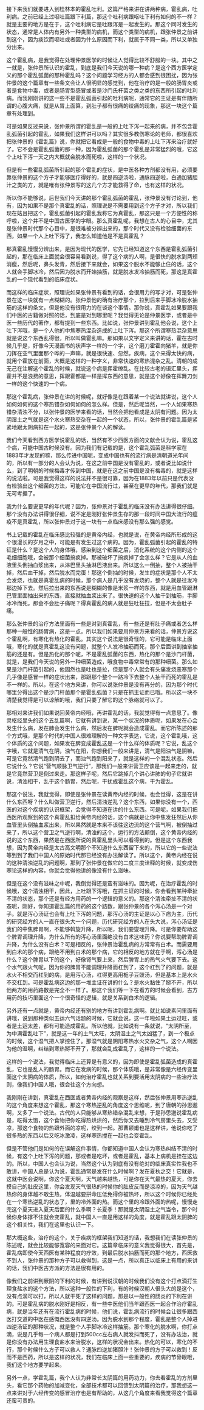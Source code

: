 接下来我们就要进入到桂林本的霍乱吐利。这篇严格来讲在讲两种病，霍乱病，吐利病。之前已经上过呕吐篇跟下利篇，那这个吐利病跟呕吐下利有如何的不一样？就是主要的地方是在于，这个吐利病它是吐跟泻是一起发生的。那这个同时发生的状态，通常是人体内有另外一种类型的病机，而这个类型的病机，跟张仲景之前讲到这个，因为痰饮而呕吐或者因为什么原因而下利，就属于不同一类，所以又单独分出来。

这个霍乱病，是我觉得在处理仲景医学的时候让人觉得比较不舒服的一块。其中之一就是，张仲景所认识的霍乱，到底是我们今天说的哪一种病？是这个西方医学定义的那个霍乱弧菌的那种霍乱吗？这个问题学习经方的人都会感到很困扰，因为张仲景的这个篇章有一些条文会让人很明显的感觉到，他在治疗的是一般的肠胃炎或者是食物中毒，或者是肠胃型感冒或者是沙门氏杆菌之类之类的东西所引起的吐利病。而我刚刚讲的这一些不是霍乱弧菌引起的吐利病呢，通常它的主证是有伴随所谓的心腹大痛，就是从胃上面算，到肚子都有很痛的绞痛的现象，那这一块这个篇章有处理到。

可是如果反过来说，张仲景所谓的霍乱是一般的上吐下泻一起来的病，并不包含霍乱弧菌引起的霍乱，如果我们这样讲可以吗？其实很多教伤寒论的老师，都很喜欢把张仲景的《霍乱篇》说，你就把它看成是一般的食物中毒的上吐下泻来治疗就好了。它不会是霍乱弧菌的那一种，因为霍乱弧菌的那个霍乱是非常猛烈的哦，它这个上吐下泻一天之内大概就会脱水而死啦，这样的一个状况。

但是有一些霍乱弧菌所引起的那个霍乱的症状，是中医各种方剂都没有用，必须要靠张仲景的这个方子才能够医疗得好的，就是四逆汤啦，通脉四逆啦，白通加猪胆汁之类的方，就是唯有张仲景写的这几个方才能救得了命，也有这样的状况。

所以你不能够说，后世我们今天讲的那个霍乱弧菌的霍乱，张仲景没有讨论到，他有，因为如果不是那个真霍乱的话，照理说是不需要用到这个方子才对，所以我们现在姑且把这个，霍乱弧菌引起的霍乱我称它为真霍乱，那这只是一个方便性的称呼啦，这个并不是中国古医学的字眼。那么真霍乱呢，我想在古人的心目中，尤其是张仲景时代那个心目中，是很难被分辨出来的，那个时代又没有检验细菌的东西，如果一个人上吐下泻了，我怎么知道他是不是真霍乱？

那真霍乱慢慢分辨出来，是因为现代的医学，它先已经知道这个东西是霍乱弧菌引起的，那在临床上面就会很容易看到说，得了这个病的人啊，是很快的脱水到两颊消瘦，然后呢，鼻头发青，然后接下来就会，如果这个脱水不能够止住的话，这个人就会手脚冰冷，然后因为脱水而开始抽筋，就是脱水发冷抽筋而死，那这是真霍乱的一个现代看到的临床症状。

而这样的临床症状，照理说如果张仲景有看到的话，会很用力的写才对，可是张仲景在这一块就有一点糊糊的。张仲景他的确有治疗那个，拉到后来手脚冰冷脱水抽筋的这样的条文，但是他没有很用力的在谈这个事情。那你说，真霍乱如果要跟我们中医的古籍做对照的话，到底是对到哪里呢？我觉得无论是仲景医学，或者是中医一些历代的著作，都有提到一些东西。比如说，张仲景讲到霍乱他会说，这个上吐下泻哦，是一个人他的中焦寒热混杂造成的上吐下泻。那这个所谓寒热混杂意思就是说这个东西乱得很，所以叫做霍乱嘛。那如果以文字定义来讲的话，霍在古时候几乎是，好像今天漫画书的状声字一样的一个字，这个磨刀霍霍向猪羊，就是你刀挥在空气里面那个哗的一声嘛，就是很快速、忽然，疾病，这个来得太快的病，就用个霍放在前面，大概是这样的一种字义，非常快速的寒热混杂之乱。清朝的成无己在注解这个霍乱的时候，就说这个病是挥霍缭乱。在比较古老的语汇里头，挥霍并不是浪费的意思，挥跟霍都是一样是挥东西的意思，就是这个好像在挥舞刀剑一样的这个快速的一个病。

那这个霍乱病，张仲景在讲的时候呢，就好像是在跟着某一个说法就讲说，这个人如何如何的这个寒热错杂如何如何的怎么样。但是，然后呢当然，一个人如果寒热错杂清浊不分，以张仲景的医学来看的话，当然会把他看成是太阴有问题。因为太阴湿土之气就是这个水火寒热交杂在一起的一个状态，所以，张仲景的霍乱篇是紧紧地跟太阴病扣在一起的，这是张仲景个人的解读。

我们今天看到西方医学说霍乱的话，当然有不少西医方面的文献会认为说，霍乱这个病，可能中国古时候没有。因为我们有记载的是，这个霍乱弧菌是科学家在1883年才发现的嘛，那么传进中国呢，变成中国也有的流行病是清朝道光年间的，所以有一部分的人会认为说，在这之前中国是没有霍乱的，或者说比如说什么，到了明朝的时候梅毒才传到中国，就是在这之前中国是没有梅毒的，就是这样的说法啦。可是我觉得这样的说法并不是很可靠，因为在1883年以前只是代表没有检验出这个细菌的方法，可能它在中国流行过，甚至在更早的年代，那我们就是无可考据了。

我为什么要说更早的年代呢？因为，张仲景对于霍乱的临床没有办法讲得很仔细。那个没有办法讲得很仔细，说不定是刚好张仲景生存的那一段时间中国大流行的瘟疫不是真霍乱，所以张仲景对于这一块有一点临床感没有那么强的感觉。

书上记载的霍乱在临床感比较强的是黄帝内经，也就是说，在黄帝内经所形成的这个很漫长的岁月之中，可能是有发生过这个病的。因为，霍乱弧菌引起的霍乱的特征是什么？是这个人的身体哦，感染到这个细菌之后，消化系统的这个内侧的这个毛细细胞哦，会被那个细菌搞疯掉。那被破坏了搞疯掉了会怎么样？它是从人的血液里头倒抽血浆出来，从淋巴里头抽淋巴液出来。所以这么一倒抽，整个人被抽干掉，然后血干掉，然后脱水而完蛋！那这个倒抽的时候，发生的症状是那个人不太会发烧，也就是真霍乱病的时候，那个病人是几乎没有发烧的，整个人就是往发冷那边掉下去。然后拉出来的东西说是糊糊的像是米浆一样的东西，就是用血管跟淋巴管里面抽出来的东西，直接就抽血浆出来了。很快速的这个人抽干到抽筋，手脚冰冷而死。那会不会肚子痛呢？得真霍乱的病人就是狂吐狂拉，但是不太会肚子痛。

那么张仲景的治疗方法里面有一些是对到真霍乱，有一些还是有肚子痛或者怎么样那种一般性的肠胃病，这是一点。所以我们如果要用仲景方来看的话，仲景方说这个霍乱啊，有寒化有热化的霍乱。其实这个说法是很奇怪的，它可能是临床上面哦，寒化的就是真霍乱这没有问题，就整个人发冷抽筋而死，那个后面讲到抽挛抽筋的还是有。但是热化的那个呢，不是霍乱弧菌的东西，热化的那个是沙门杆菌，就是，是我们今天说的另外一种细菌造成，哦食物中毒常常有的那种细菌。那么如果是沙门杆菌引起的，他固然也是吐也是拉，但是那个人就会有头痛发烧恶寒那个几乎像是感冒一样的症状出来，那跟那个整个一路冷下去整个人抽干而死的霍乱是不一样的。所以，在这个地方来讲，你可以说张仲景是没有再分的，因为那个时代哪里分得出这个是沙门杆菌那个是霍乱弧菌？只是在抓主证而已哦。所以这一块不清楚我觉得是可以谅解的哦，我们只要了解它的这个脉络就可以了。

那相对来讲我们如果说回黄帝内经哦，再讲霍乱的话，我就觉得有一点意思了。像灵枢经里头的这个五乱篇啊，它就有讲到说，某一个状况的体质呢，如果发在心会发生什么病，发在肺会发生什么病，然后发在脾呢就会造成霍乱。而它所陈述的那个方式哦，是那个时代的中国人很难理解的一种文字表达，它说，这个霍乱哦，这个体质的这个问题，如果发在脾变成霍乱这是一个什么样的体质呢？它说，乱这个字哦，它就是清气在阴，浊气在阳，你想我们一般来讲是，清气是阳浊气是阴嘛，可是它竟然清气跑到阴去了，而浊气跑到阳来了，就是这样的一个混乱状态。然后它说什么？它说“营气顺脉卫气逆行”，那我们一般来讲营卫应该是一起来走的，就是它竟然营卫是倒过来走。那这样子呢，然后它跳掉几个讲心讲肺的句子它就讲说，清浊相干，乱于这个肠胃，然后呢，干扰成霍乱这个病，干为霍乱。

那这个说法，我就觉得，即使是张仲景在读黄帝内经的时候，也会觉得，这是在讲什么东西呀？什么叫做营卫逆行，然后清浊逆乱？这个东西，如果你没有一个，西医的对这个疾病的认识框架，会觉得不知道在讲的什么东西。可是呢，如果我们把西医所观察到的这个真霍乱扣给黄帝内经的话，这个病就是让你中焦发狂然后从你血管里头倒抽血浆出来，所以果然就是本来不该往这边流的这个营气啊，被倒抽过来了，所以这个营卫之气逆行啊，清浊的这个，运行的方法颠倒，这个黄帝内经的说的这个东西，果然是在西医所说的真霍乱里头可以看得到的。但是这个东西我想，因为黄帝内经是太古高文明那个不知道什么东西留下来的，所以它的一些说法等到到了我们中国人的原始时代那已经没有办法解读了。所以这个，黄帝内经在说的这种清浊逆乱的问题啊，那到了张仲景在做它的二度三度诠释的时候，就变成伤寒论这样的内容，你就会觉得他讲的像没有什么滋味。

但是在这个没有滋味之中呢，我倒觉得还是蛮有滋味的。因为呢，在治疗霍乱的时候哦，这个清浊相干，因此，上吐跟下泻哦，在抓主证的时候，你会看到某种牵扯不清的状态，那个还是有经方用药的一个逻辑的意义的。那这个清浊牵扯不清的状态呢，刚好，你知道霍乱篇的用药的这个路数，跟张仲景的各个泻心汤是一个对子。就是泻心汤证也会有上吐下泻的问题，那泻心汤的主证是以心下痞为主，历代的研究经方的人一直在很头大一个问题，历代研究经方的人在头大说，泻心汤证是我们的中焦脾胃啊，不能够斡旋升降，所以呢，我们要燮理升降。可是你要帮助这个脾胃调理升降，为什么所有的泻心汤里面绝没有白术这味药？你说要帮助脾胃调升降，为什么没有白术？可是相反的，张仲景治霍乱病的方常常有白术。而需要用到白术的那个病，跟绝不用到白术的那个病，它的相反的地方就在于啊，泻心汤是什么？这个脾胃以下的这个，好像肾气要上来，然后脾胃上的热气火气要下去。这个水气跟火气呢，因为你的脾胃不能调理升降而杠到了，这个杠到了的问题，就是水火不相交而杠到的病，是用泻心汤，杠得更高用栀子豆豉汤，但是基本上是水火不交杠到。可是霍乱病这边的那一堆主证在讲的什么？是水火黏住了掰不开，所以他两方的用药路数是完全不一样了。那这个我们等一下在看方的时候会看到，古方用药的技巧里面这个一个很奇怪的逻辑，就是关系到白术的逻辑。

另外还有一点就是，黄帝内经还有别的地方有讲到霍乱病啊。就比如说素问里面有讲哦，说到那种类似五运六气话题的时候，它就会说，这一年啦如果土运过旺，或者是土运太差，都有可能造成霍乱。所以他就，比如说有一条就说，“太阴所至，为中满霍乱吐下”，就是这一年的土气太旺，太阴湿土之气太凶猛了，到一个极点的时候，这个湿气把人掌控住了。那湿气就是阴阳寒热水火交杂之气，这个人啊因为他的湿啊，纠结到寒热掰不开了，那就会乱成霍乱了，这样的一个说法。

这样的一个说法，我觉得临床上还算是有意义的，因为即使是霍乱弧菌造成的真霍乱，它也是乱人的肠胃。而它在发病的时候，那个体质哦，是非常像是六经传变里面这个太阴病的体质，所以，如何治疗霍乱也就关系到要活用太阴病的一些治疗法则，像我们中国人哦，很会往这个方向想。

我刚刚在讲到，真霍乱在西医或者黄帝内经的观察是这样，然后张仲景用寒热逆乱的这个角度来想这个霍乱，那这个寒热逆乱的角度这个思维呢，到了唐朝的孙思邈啊，又多了一个说法。古代的人只能够从寒热错杂混乱来想，于是孙思邈说霍乱病是，吃得太饱，这个食物把你吃得热烘烘的，然后你又去睡到冷气房里头去，又受凉，那这个食物的热跟外面的凉呢，绞到一起。那曹颖甫也是这样讲，他说你吃了很多热的东西以后又吃冰激凌，这样寒热搅在一起也会变霍乱。

但是不管他们是如何的在误解这件事情，你都知道中国人会认为寒热纠结不清的时候，有这个上吐下泻的问题，那或者是吃坏，或者是霍乱，基本上病机是挂在这边的。所以，中国人也会认为说，当然这个认为到底有没有绝对的临床真实性我也不敢讲，中国人总是认为说，霍乱通常是发在什么时候啊？发在夏秋之交！它就是，这就中医会说啊，你这个夏天啊，天气越来越热，可是你在天气最热的夏天，你去摸自己的肚皮这里，你会发现天气很热的时候你的肚皮反而是凉凉的，因为天气越热你的身体越不敢生热，体温越要拼命压低免得你被热坏，所以这个时候你已经处在一个寒热逆乱的状态了，里的冷外面的热。而这个里的冷跟外面的热呢，慢慢走完这个夏天进入夏天后面的什么季啊？长夏季！那就是太阴湿土之气当令，那个时候你身体撑不住就会变霍乱，就中国人一直是用这样的角度，就是霍乱跟太阴脾的这个相关性，我们在这里也认识一下。

那大概这些，治疗的这个，关于疾病的框架我们知道的话，我想我们在读张仲景的陈述呢，就会比较能够宽容的来面对它。这篇章临床的意义我觉得很大，首先是，霍乱病即使今天西医有某种程度的疗效，到最后脱水抽筋而死的那个地方，西医救不到人，张仲景的那种方子可以救得到，这是一点，所以真正以临床上有用的来讲的话，我们中医古方派的方法是很有用的。

像我们之前讲到厥阴的下利的时候，有讲到说汉朝的时候我们没有这个打点滴打生理食盐水的这个方法，所以这种一般性的下利，有的时候汉朝人很头大的是这个，没有点滴可以打，所以人就干死了这样的问题，那是以一般性的肠炎的下利在讲的。可是霍乱病的脱水刚好是相反，有一些中医他们当年跟西医一起合作治疗霍乱病，就是当年还有在流行霍乱病的时候，他们说，霍乱病流行的时候会让很多跟西医打交道的中医在感慨西医没有四逆汤。因为脱水到那个程度，霍乱是整个人掉进四逆汤证的那种状况，就是整个人手脚冰冷这样抽筋。那个寒化的脱水啊，你打点滴，说是几乎每一个病人都是打到500cc左右病人就发抖而死了，没有办法治，就是你没有办法用生理食盐水来治脱水，这样的状况会出来。热化的可以，寒化的不行，那个时候什么方子可以救人？通脉四逆加猪胆汁！张仲景的方子可以救到！反而不是西药，所以是这样的状况，我们在临床上面一些重要的，疾病的节骨眼哦，我们这个地方要学起来。

另外一点，学霍乱篇，我个人认为非常长太阴篇的用药功力，你去看霍乱的方剂里头，看它那个药物的加减变化，全部技术都可以回馈到太阴篇的治疗，那我想这一点来讲对于六经传变的感冒治疗也是有帮助的，从这几个角度来看我觉得这个篇章还蛮可贵的。
